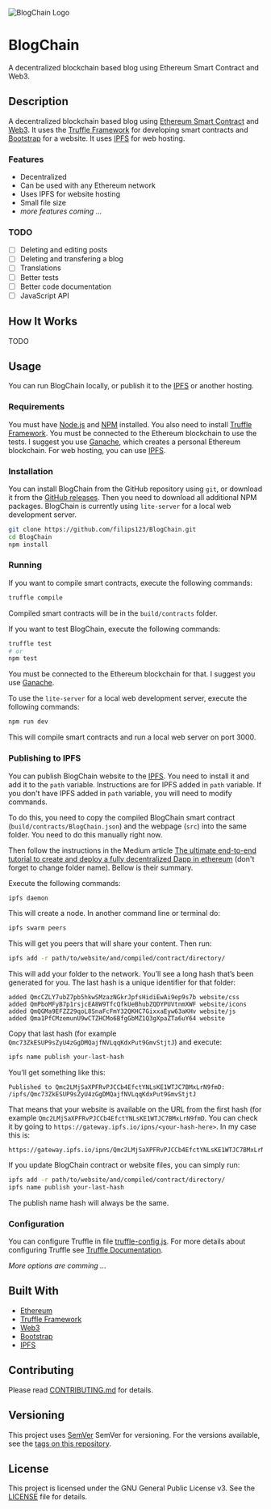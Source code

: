 ![BlogChain Logo](https://vectr.com/filips123/b1Bzz8jXxa.png?width=500&height=100&select=b1Bzz8jXxapage0)

BlogChain
=========
A decentralized blockchain based blog using Ethereum Smart Contract and Web3.

## Description
A decentralized blockchain based blog using [Ethereum Smart Contract](https://www.ethereum.org) and [Web3](https://github.com/ethereum/web3.js). It uses the [Truffle Framework](http://truffleframework.com) for developing smart contracts and [Bootstrap](https://getbootstrap.com) for a website. It uses [IPFS](https://ipfs.io) for web hosting.

### Features
- Decentralized
- Can be used with any Ethereum network
- Uses IPFS for website hosting
- Small file size
- *more features coming ...*

### TODO
- [ ] Deleting and editing posts
- [ ] Deleting and transfering a blog
- [ ] Translations
- [ ] Better tests
- [ ] Better code documentation
- [ ] JavaScript API

## How It Works
TODO

## Usage
You can run BlogChain locally, or publish it to the [IPFS](https://ipfs.io) or another hosting.

### Requirements
You must have [Node.js](https://nodejs.org) and [NPM](https://www.npmjs.com) installed. You also need to install [Truffle Framework](http://truffleframework.com).
You must be connected to the Ethereum blockchain to use the tests. I suggest you use [Ganache](http://truffleframework.com/ganache), which creates a personal Ethereum blockchain.
For web hosting, you can use [IPFS](https://ipfs.io).

### Installation
You can install BlogChain from the GitHub repository using `git`, or download it from the [GitHub releases](https://github.com/filips123/BlogChain/releases).
Then you need to download all additional NPM packages. BlogChain is currently using `lite-server` for a local web development server.

```bash
git clone https://github.com/filips123/BlogChain.git
cd BlogChain
npm install
```

### Running
If you want to compile smart contracts, execute the following commands:
```bash
truffle compile
```
Compiled smart contracts will be in the `build/contracts` folder.

If you want to test BlogChain, execute the following commands:
```bash
truffle test
# or
npm test
```
You must be connected to the Ethereum blockchain for that. I suggest you use [Ganache](http://truffleframework.com/ganache).

To use the `lite-server` for a local web development server, execute the following commands:
```bash
npm run dev
```
This will compile smart contracts and run a local web server on port 3000.

### Publishing to IPFS
You can publish BlogChain website to the [IPFS](https://ipfs.io). You need to install it and add it to the `path` variable. Instructions are for IPFS added in `path` variable. If you don't have IPFS added in `path` variable, you will need to modify commands.

To do this, you need to copy the compiled BlogChain smart contract (`build/contracts/BlogChain.json`) and the webpage (`src`) into the same folder. You need to do this manually right now.

Then follow the instructions in the Medium article [The ultimate end-to-end tutorial to create and deploy a fully decentralized Dapp in ethereum](https://medium.com/@merunasgrincalaitis/the-ultimate-end-to-end-tutorial-to-create-and-deploy-a-fully-descentralized-dapp-in-ethereum-18f0cf6d7e0e#6513) (don't forget to change folder name). Bellow is their summary.

Execute the following commands:
```bash
ipfs daemon
```
This will create a node. In another command line or terminal do:
```bash
ipfs swarm peers
```
This will get you peers that will share your content. Then run:
```bash
ipfs add -r path/to/website/and/compiled/contract/directory/
```
This will add your folder to the network. You’ll see a long hash that’s been generated for you. The last hash is a unique identifier for that folder:
```
added QmcCZLY7ubZ7pb5hkwSMzazNGkrJpfsHidiEwAi9ep9s7b website/css
added QmPboMFyB7p1rsjcEA8W9TfcQfkUeBhubZQDYPUVtnmXWF website/icons
added QmQGMa9EFZZ29qoL8SnaFcFmY32QKHC7GixxaEyw63aKHv website/js
added Qma1PfCMzemunU9wCTZHCMo6BfgGbMZ1Q3gXpaZTa6uY64 website
```
Copy that last hash (for example `Qmc73ZkESUP9sZyU4zGgDMQajfNVLqqKdxPut9GmvStjtJ`) and execute:
```bash
ipfs name publish your-last-hash
```
You’ll get something like this:
```
Published to Qmc2LMjSaXPFRvPJCCb4EfctYNLsKE1WTJC7BMxLrN9fmD: /ipfs/Qmc73ZkESUP9sZyU4zGgDMQajfNVLqqKdxPut9GmvStjtJ
```
That means that your website is available on the URL from the first hash (for example `Qmc2LMjSaXPFRvPJCCb4EfctYNLsKE1WTJC7BMxLrN9fmD`. You can check it by going to `https://gateway.ipfs.io/ipns/<your-hash-here>`.
In my case this is:
```
https://gateway.ipfs.io/ipns/Qmc2LMjSaXPFRvPJCCb4EfctYNLsKE1WTJC7BMxLrN9fmD
```

If you update BlogChain contract or website files, you can simply run:
```bash
ipfs add -r path/to/website/and/compiled/contract/directory/
ipfs name publish your-last-hash
```
The publish name hash will always be the same.

### Configuration
You can configure Truffle in file [truffle-config.js](https://github.com/filips123/BlogChain/blob/master/truffle-config.js). For more details about configuring Truffle see [Truffle Documentation](http://truffleframework.com/docs/advanced/configuration).

*More options are comming ...*

## Built With
- [Ethereum](https://www.ethereum.org)
- [Truffle Framework](http://truffleframework.com)
- [Web3](https://github.com/ethereum/web3.js)
- [Bootstrap](https://getbootstrap.com)
- [IPFS](https://ipfs.io)

## Contributing
Please read [CONTRIBUTING.md](https://github.com/filips123/BlogChain/blob/master/CONTRIBUTING.md) for details.

## Versioning
This project uses [SemVer](http://semver.org) SemVer for versioning. For the versions available, see the [tags on this repository](https://github.com/filips123/BlogChain/tags).

## License
This project is licensed under the GNU General Public License v3. See the [LICENSE](https://github.com/filips123/BlogChain/blob/master/LICENSE) file for details.
